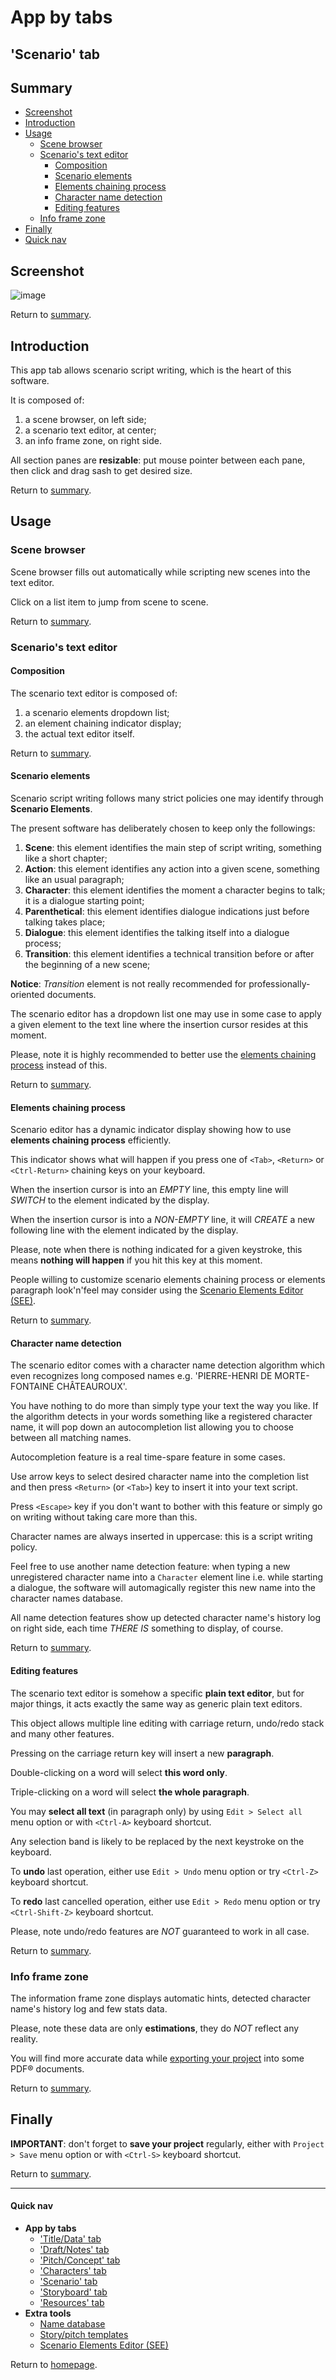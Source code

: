 
# App by tabs

## <a name="scenario-tab"/>'Scenario' tab

## <a name="summary"/>Summary

* [Screenshot](#screenshot)
* [Introduction](#introduction)
* [Usage](#usage)
    * [Scene browser](#browser)
    * [Scenario's text editor](#editor)
        * [Composition](#composition)
        * [Scenario elements](#elements)
        * [Elements chaining process](#switch_create)
        * [Character name detection](#detection)
        * [Editing features](#features)
    * [Info frame zone](#information)
* [Finally](#finally)
* [Quick nav](#quick-nav)


## <a name="screenshot"/>Screenshot

![image](../../images/screenshots/screenshot-008.png)

Return to [summary](#summary).


## <a name="introduction"/>Introduction

This app tab allows scenario script writing, which is the heart of this
software.

It is composed of:

1. a scene browser, on left side;
1. a scenario text editor, at center;
1. an info frame zone, on right side.

All section panes are **resizable**: put mouse pointer between each
pane, then click and drag sash to get desired size.

Return to [summary](#summary).


## <a name="usage"/>Usage

### <a name="browser"/>Scene browser

Scene browser fills out automatically while scripting new scenes into
the text editor.

Click on a list item to jump from scene to scene.

Return to [summary](#summary).

### <a name="editor"/>Scenario's text editor

#### <a name="composition"/>Composition

The scenario text editor is composed of:

1. a scenario elements dropdown list;
1. an element chaining indicator display;
1. the actual text editor itself.

Return to [summary](#summary).

#### <a name="elements"/>Scenario elements

Scenario script writing follows many strict policies one may identify
through **Scenario Elements**.

The present software has deliberately chosen to keep only the
followings:

1. **Scene**: this element identifies the main step of script writing,
something like a short chapter;
1. **Action**: this element identifies any action into a given scene,
something like an usual paragraph;
1. **Character**: this element identifies the moment a character begins
to talk; it is a dialogue starting point;
1. **Parenthetical**: this element identifies dialogue indications just
before talking takes place;
1. **Dialogue**: this element identifies the talking itself into a
dialogue process;
1. **Transition**: this element identifies a technical transition before
or after the beginning of a new scene;

**Notice**: *Transition* element is not really recommended for
professionally-oriented documents.

The scenario editor has a dropdown list one may use in some case to
apply a given element to the text line where the insertion cursor
resides at this moment.

Please, note it is highly recommended to better use the [elements
chaining process](#switch_create) instead of this.

Return to [summary](#summary).

#### <a name="switch_create"/>Elements chaining process

Scenario editor has a dynamic indicator display showing how to use
**elements chaining process** efficiently.

This indicator shows what will happen if you press one of `<Tab>`,
`<Return>` or `<Ctrl-Return>` chaining keys on your keyboard.

When the insertion cursor is into an *EMPTY* line, this empty line will
*SWITCH* to the element indicated by the display.

When the insertion cursor is into a *NON-EMPTY* line, it will *CREATE*
a new following line with the element indicated by the display.

Please, note when there is nothing indicated for a given keystroke,
this means **nothing will happen** if you hit this key at this moment.

People willing to customize scenario elements chaining process or
elements paragraph look'n'feel may consider using the
[Scenario Elements Editor (SEE)](en_tools_scenario_elements_editor.html).

Return to [summary](#summary).

#### <a name="detection"/>Character name detection

The scenario editor comes with a character name detection algorithm
which even recognizes long composed names e.g. 'PIERRE-HENRI DE
MORTE-FONTAINE CHÂTEAUROUX'.

You have nothing to do more than simply type your text the way you
like. If the algorithm detects in your words something like a
registered character name, it will pop down an autocompletion list
allowing you to choose between all matching names.

Autocompletion feature is a real time-spare feature in some cases.

Use arrow keys to select desired character name into the completion
list and then press `<Return>` (or `<Tab>`) key to insert it into your
text script.

Press `<Escape>` key if you don't want to bother with this feature or
simply go on writing without taking care more than this.

Character names are always inserted in uppercase: this is a script
writing policy.

Feel free to use another name detection feature: when typing a new
unregistered character name into a `Character` element line i.e. while
starting a dialogue, the software will automagically register this new
name into the character names database.

All name detection features show up detected character name's history
log on right side, each time *THERE IS* something to display, of
course.

Return to [summary](#summary).

#### <a name="features"/>Editing features

The scenario text editor is somehow a specific **plain text editor**,
but for major things, it acts exactly the same way as generic plain
text editors.

This object allows multiple line editing with carriage return,
undo/redo stack and many other features.

Pressing on the carriage return key will insert a new **paragraph**.

Double-clicking on a word will select **this word only**.

Triple-clicking on a word will select **the whole paragraph**.

You may **select all text** (in paragraph only) by using `Edit > Select
all` menu option or with `<Ctrl-A>` keyboard shortcut.

Any selection band is likely to be replaced by the next keystroke on
the keyboard.

To **undo** last operation, either use `Edit > Undo` menu option or try
`<Ctrl-Z>` keyboard shortcut.

To **redo** last cancelled operation, either use `Edit > Redo` menu
option or try `<Ctrl-Shift-Z>` keyboard shortcut.

Please, note undo/redo features are *NOT* guaranteed to work in all
case.

Return to [summary](#summary).

### <a name="information"/>Info frame zone

The information frame zone displays automatic hints, detected character
name's history log and few stats data.

Please, note these data are only **estimations**, they do *NOT* reflect
any reality.

You will find more accurate data while
[exporting your project](en_app_topmenu.html#project_export_pdf) into some
PDF&reg; documents.

Return to [summary](#summary).


## <a name="finally"/>Finally

**IMPORTANT**: don't forget to **save your project** regularly, either
with `Project > Save` menu option or with `<Ctrl-S>` keyboard shortcut.

Return to [summary](#summary).

---

#### <a name="quick-nav"/>Quick nav

* **App by tabs**
    * ['Title/Data' tab](en_tab_title_data.html)
    * ['Draft/Notes' tab](en_tab_draft_notes.html)
    * ['Pitch/Concept' tab](en_tab_pitch_concept.html)
    * ['Characters' tab](en_tab_characters.html)
    * ['Scenario' tab](en_tab_scenario.html)
    * ['Storyboard' tab](en_tab_storyboard.html)
    * ['Resources' tab](en_tab_resources.html)
* **Extra tools**
    * [Name database](en_tools_name_db.html)
    * [Story/pitch templates](en_tools_pitch_templates.html)
    * [Scenario Elements Editor (SEE)](en_tools_scenario_elements_editor.html)

Return to [homepage](index.html).
